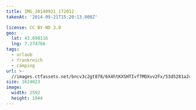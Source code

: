 ```yaml
---
title: IMG_20140921_172012
takenAt: '2014-09-21T15:20:13.000Z'

license: CC BY-ND 3.0
geo:
  lat: 43.698116
  lng: 7.274766
tags:
  - urlaub
  - frankreich
  - camping
url: >-
  //images.ctfassets.net/bncv3c2gt878/6X4htKXSHTIvf7MDXvv2Fx/53d5281a2cf087650cd0c096d820bd02/img_20140921_172012_28313098275_o
size: 1624823
image:
  width: 2592
  height: 1944
---
```

